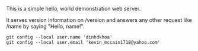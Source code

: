 This is a simple hello, world demonstration web server.

It serves version information on /version and answers any other request like /name by saying "Hello, name!".

```
git config --local user.name 'dinhdkhoa'
git config --local user.email 'kevin_mccain1718@yahoo.com'
```